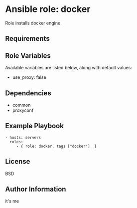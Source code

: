 Ansible role: docker
=========

Role installs docker engine

Requirements
------------


Role Variables
--------------

Available variables are listed below, along with default values:

* use_proxy: false


Dependencies
------------

* common
* proxyconf


Example Playbook
----------------

    - hosts: servers
      roles:
         - { role: docker, tags ["docker"]  }

License
-------

BSD

Author Information
------------------
it's me
